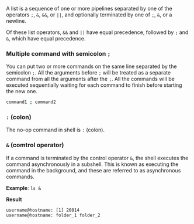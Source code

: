 A list is a sequence of one or more pipelines separated by one of the operators ``;``, ``&``, ``&&``, or ``||``, and optionally terminated by one of ``;``, ``&``, or a newline.

Of these list operators, ``&&`` and ``||`` have equal precedence, followed by ``;`` and ``&``, which have equal precedence.

### Multiple command with semicolon ``;``

You can put two or more commands on the same line separated by the semicolon ``;``. All the arguments before ``;`` will be treated as a separate command from all the arguments after the ``;``. All the commands will be executed sequentially waiting for each command to finish before starting the new one.

```sh
command1 ; command2  
```

### ``:`` (colon)

The no-op command in shell is ``:`` (colon).

### ``&`` (comtrol operator)

If a command is terminated by the control operator ``&``, the shell executes the command asynchronously in a subshell. This is known as executing the command in the background, and these are referred to as asynchronous commands.

**Example**: ``ls &``

**Result**

```
username@hostname: [1] 20014
username@hostname: folder_1 folder_2
```